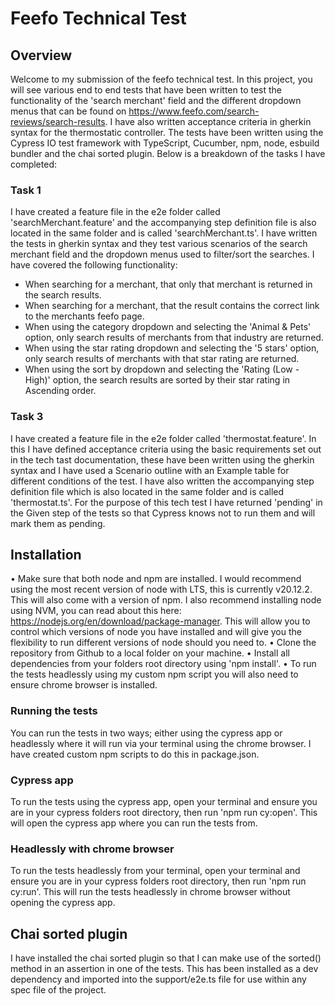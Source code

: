 # Feefo Technical Test

## Overview 

Welcome to my submission of the feefo technical test. In this project, you will see various end to end tests that have been written to test the functionality of the 'search merchant' field and the different dropdown menus that can be found on https://www.feefo.com/search-reviews/search-results. I have also written acceptance criteria in gherkin syntax for the thermostatic controller. The tests have been written using the Cypress IO test framework with TypeScript, Cucumber, npm, node, esbuild bundler and the chai sorted plugin. Below is a breakdown of the tasks I have completed: 

### Task 1

I have created a feature file in the e2e folder called 'searchMerchant.feature' and the accompanying step definition file is also located in the same folder and is called 'searchMerchant.ts'. I have written the tests in gherkin syntax and they test various scenarios of the search merchant field and the dropdown menus used to filter/sort the searches. I have covered the following functionality:

- When searching for a merchant, that only that merchant is returned in the search results.  
- When searching for a merchant, that the result contains the correct link to the merchants feefo page.
- When using the category dropdown and selecting the 'Animal & Pets' option, only search results of merchants from that industry are returned. 
- When using the star rating dropdown and selecting the '5 stars' option, only search results of merchants with that star rating are returned.
- When using the sort by dropdown and selecting the 'Rating (Low - High)' option, the search results are sorted by their star rating in Ascending order. 

### Task 3

I have created a feature file in the e2e folder called 'thermostat.feature'. In this I have defined acceptance criteria using the basic requirements set out in the tech tast documentation, these have been written using the gherkin syntax and I have used a Scenario outline with an Example table for different conditions of the test. I have also written the accompanying step definition file which is also located in the same folder and is called 'thermostat.ts'. For the purpose of this tech test I have returned 'pending' in the Given step of the tests so that Cypress knows not to run them and will mark them as pending.  

## Installation 

• Make sure that both node and npm are installed. I would recommend using the most recent version of node with LTS, this is currently v20.12.2. This will also come with a version of npm. I also recommend installing node using NVM, you can read about this here: https://nodejs.org/en/download/package-manager. This will allow you to control which versions of node you have installed and will give you the flexibility to run different versions of node should you need to. 
• Clone the repository from Github to a local folder on your machine.
• Install all dependencies from your folders root directory using 'npm install'. 
• To run the tests headlessly using my custom npm script you will also need to ensure chrome browser is installed. 

### Running the tests 

You can run the tests in two ways; either using the cypress app or headlessly where it will run via your terminal using the chrome browser. I have created custom npm scripts to do this in package.json. 

### Cypress app

To run the tests using the cypress app, open your terminal and ensure you are in your cypress folders root directory, then run 'npm run cy:open'. This will open the cypress app where you can run the tests from. 

### Headlessly with chrome browser 

To run the tests headlessly from your terminal, open your terminal and ensure you are in your cypress folders root directory, then run 'npm run cy:run'. This will run the tests headlessly in chrome browser without opening the cypress app. 

## Chai sorted plugin 

I have installed the chai sorted plugin so that I can make use of the sorted() method in an assertion in one of the tests. This has been installed as a dev dependency and imported into the support/e2e.ts file for use within any spec file of the project. 
